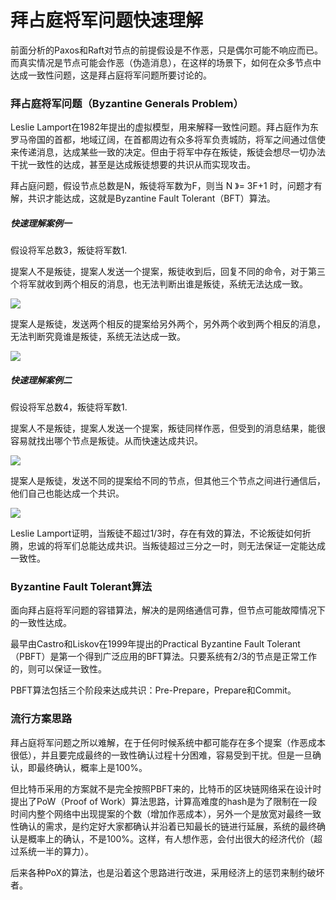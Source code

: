 # 拜占庭将军问题快速理解

前面分析的Paxos和Raft对节点的前提假设是不作恶，只是偶尔可能不响应而已。而真实情况是节点可能会作恶（伪造消息），在这样的场景下，如何在众多节点中达成一致性问题，这是拜占庭将军问题所要讨论的。

### 拜占庭将军问题（Byzantine Generals Problem）

Leslie Lamport在1982年提出的虚拟模型，用来解释一致性问题。拜占庭作为东罗马帝国的首都，地域辽阔，在首都周边有众多将军负责城防，将军之间通过信使来传递消息，达成某些一致的决定。但由于将军中存在叛徒，叛徒会想尽一切办法干扰一致性的达成，甚至是达成叛徒想要的共识从而实现攻击。

拜占庭问题，假设节点总数是N，叛徒将军数为F，则当 N 》= 3F+1 时，问题才有解，共识才能达成，这就是Byzantine Fault Tolerant（BFT）算法。

##### 快速理解案例一

假设将军总数3，叛徒将军数1.

提案人不是叛徒，提案人发送一个提案，叛徒收到后，回复不同的命令，对于第三个将军就收到两个相反的消息，也无法判断出谁是叛徒，系统无法达成一致。

![](http://chuantu.biz/t6/340/1531131348x1822612323.png)

提案人是叛徒，发送两个相反的提案给另外两个，另外两个收到两个相反的消息，无法判断究竟谁是叛徒，系统无法达成一致。

![](http://chuantu.biz/t6/340/1531131444x1822612323.png)

##### 快速理解案例二

假设将军总数4，叛徒将军数1.

提案人不是叛徒，提案人发送一个提案，叛徒同样作恶，但受到的消息结果，能很容易就找出哪个节点是叛徒。从而快速达成共识。

![](http://chuantu.biz/t6/340/1531132061x1822612323.png)

提案人是叛徒，发送不同的提案给不同的节点，但其他三个节点之间进行通信后，他们自己也能达成一个共识。

![](http://chuantu.biz/t6/340/1531132089x1822612323.png)

Leslie Lamport证明，当叛徒不超过1/3时，存在有效的算法，不论叛徒如何折腾，忠诚的将军们总能达成共识。当叛徒超过三分之一时，则无法保证一定能达成一致性。

### Byzantine Fault Tolerant算法

面向拜占庭将军问题的容错算法，解决的是网络通信可靠，但节点可能故障情况下的一致性达成。

最早由Castro和Liskov在1999年提出的Practical Byzantine Fault Tolerant（PBFT）是第一个得到广泛应用的BFT算法。只要系统有2/3的节点是正常工作的，则可以保证一致性。

PBFT算法包括三个阶段来达成共识：Pre-Prepare，Prepare和Commit。

### 流行方案思路

拜占庭将军问题之所以难解，在于任何时候系统中都可能存在多个提案（作恶成本很低），并且要完成最终的一致性确认过程十分困难，容易受到干扰。但是一旦确认，即最终确认，概率上是100%。

但比特币采用的方案就不是完全按照PBFT来的，比特币的区块链网络采在设计时提出了PoW（Proof of Work）算法思路，计算高难度的hash是为了限制在一段时间内整个网络中出现提案的个数（增加作恶成本），另外一个是放宽对最终一致性确认的需求，是约定好大家都确认并沿着已知最长的链进行延展，系统的最终确认是概率上的确认，不是100%。这样，有人想作恶，会付出很大的经济代价（超过系统一半的算力）。

后来各种PoX的算法，也是沿着这个思路进行改进，采用经济上的惩罚来制约破坏者。

